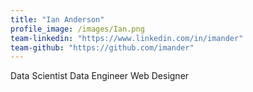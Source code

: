 ```yaml
---
title: "Ian Anderson"
profile_image: /images/Ian.png
team-linkedin: "https://www.linkedin.com/in/imander"
team-github: "https://github.com/imander"
---
```


Data Scientist
Data Engineer
Web Designer
